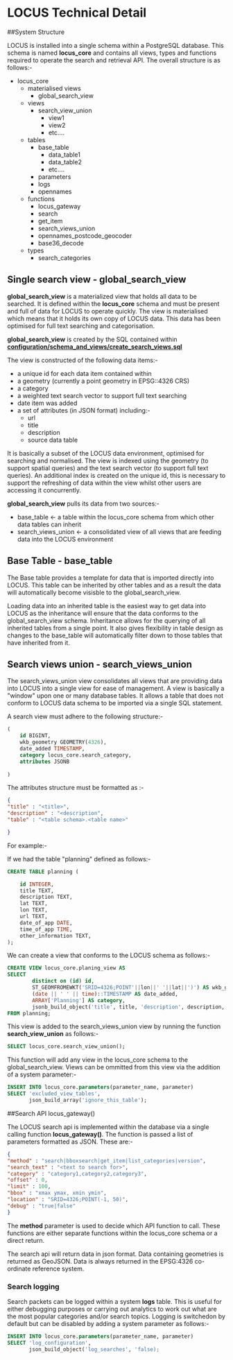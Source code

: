 # LOCUS Technical Detail

##System Structure

LOCUS is installed into a single schema within a PostgreSQL database. This schema is named **locus_core** and contains all views, types and functions required to operate the search and retrieval API. The overall structure is as follows:-


- locus_core
    - materialised views
        - global_search_view 
    - views
        - search_view_union
            - view1
            - view2
            - etc....
    - tables
        - base_table
            - data_table1 
            - data_table2
            - etc....
        - parameters
        - logs
        - opennames       
    - functions
        - locus_gateway 
        - search
        - get_item
        - search_views_union
        - opennames_postcode_geocoder
        - base36_decode
    - types
        - search_categories  
        

## Single search view -  **global_search_view**

**global_search_view** is a materialized view that holds all data to be searched. It is defined within the **locus_core** schema and must be present and full of data for LOCUS to operate quickly. The view is materialised which means that it holds its own copy of LOCUS data. This data has been optimised for full text searching and categorisation. 

**global_search_view** is created by the SQL contained within **[configuration/schema_and_views/create_search_views.sql](../configuration/functions/create_search_views.sql)**   

The view is constructed of the following data items:-

- a unique id for each data item contained within
- a geometry (currently a point geometry in EPSG::4326 CRS)
- a category
- a weighted text search vector to support full text searching
- date item was added
- a set of attributes (in JSON format) including:-
    - url
    - title
    - description
    - source data table
    
It is basically a subset of the LOCUS data environment, optimised for searching and normalised. The view is indexed using the geometry (to support spatial queries) and the text search vector (to support full text queries). An additional index is created on the unique id, this is necessary to support the refreshing of data within the view whilst other users are accessing it concurrently.

**global_search_view** pulls its data from two sources:-

- base_table <- a table within the locus_core schema from which other data tables can inherit
- search_views_union <- a consolidated view of all views that are feeding data into the LOCUS environment

 ## Base Table - base_table
 
 The Base table provides a template for data that is imported directly into LOCUS. This table can be inherited by other tables and as a result the data will automatically become visisble to the global_search_view.
 
 Loading data into an inherited table is the easiest way to get data into LOCUS as the inheritance will ensure that the data conforms to the global_search_view schema. Inheritance allows for the querying of all inherited tables from a single point. It also gives flexibility in table design as changes to the base_table will automatically filter down to those tables that have inherited from it.
 
## Search views union - search_views_union

The search_views_union view consolidates all views that are providing data into LOCUS into a single view for ease of management. A view is basically a "window" upon one or many database tables. It allows a table that does not conform to LOCUS data schema to be imported via a single SQL statement.

A search view must adhere to the following structure:-

```SQL
(
    id BIGINT,
    wkb_geometry GEOMETRY(4326),
    date_added TIMESTAMP,
    category locus_core.search_category,
    attributes JSONB
    
)
```

The attributes structure must be formatted as :-

```json
{
"title" : "<title>",
"description" : "<description",
"table" : "<table schema>.<table name>"

}
```
For example:-

If we had the table "planning" defined as follows:-  

```SQL
CREATE TABLE planning (

    id INTEGER,
    title TEXT,
    description TEXT,
    lat TEXT,
    lon TEXT,
    url TEXT,
    date_of_app DATE,
    time_of_app TIME,
    other_information TEXT,
);    
```

We can create a view that conforms to the LOCUS schema as follows:-

```SQL
CREATE VIEW locus_core.planing_view AS
SELECT
        distinct on (id) id,
        ST_GEOMFROMEWKT('SRID=4326;POINT'||lon||' '||lat||')') AS wkb_geometry,
        (date || ' ' || time)::TIMESTAMP AS date_added,
        ARRAY['Planning'] AS category,
        jsonb_build_object('title', title, 'description', description, 'table', tableoid::regclass::text) AS attributes
FROM planning;
``` 

This view is added to the search_views_union view by running the function  **search_view_union** as follows:-

```SQL
SELECT locus_core.search_view_union();
```  

This function will add any view in the locus_core schema to the global_search_view. Views can be ommitted from this view via the addition of a system parameter:-

```sql
INSERT INTO locus_core.parameters(parameter_name, parameter)
SELECT 'excluded_view_tables',
	   json_build_array('ignore_this_table');
```

##Search API locus_gateway()

The LOCUS search api is implemented within the database via a single calling function **locus_gateway()**. The function is passed a list of parameters formatted as JSON. These are:-

```json
{
"method" : "search|bboxsearch|get_item|list_categories|version",
"search_text" : "<text to search for>",
"category" : "category1,category2,category3",
"offset" : 0,
"limit" : 100,
"bbox" : "xmax ymax, xmin ymin",
"location" : "SRID=4326;POINT(-1, 50)",
"debug" : "true|false"
}
```

The **method** parameter is used to decide which API function to call. These functions are either separate functions within the locus_core schema or a direct return.

The search api will return data in json format. Data containing geometries is returned as GeoJSON. Data is always returned in the EPSG:4326 co-ordinate reference system.

### Search logging

Search packets can be logged within a system **logs** table. This is useful for either debugging purposes or carrying out analytics to work out what are the most popular categories and/or search topics. Logging is switchedon by default but can be disabled by adding a system parameter as follows:-

```sql
INSERT INTO locus_core.parameters(parameter_name, parameter)
SELECT 'log_configuration',
	   json_build_object('log_searches', 'false);

```


                